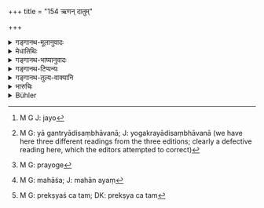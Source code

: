 +++
title = "154 ऋणन् दातुम्"

+++

<details><summary>गङ्गानथ-मूलानुवादः</summary>

He who, unable to repay the debt, wishes to renew the contract, shall change the bond, after paying the accrued interest.—(154)


If by lapse of time the debtor becomes bereft of the capacity to pay, he should be made to pay the debt according to hit capacity, taking into consideration the time and place and the rate of interest.


atha śaktivihīnaḥ syād ṛṇī kālaviparyayāt | 
śakyaprekṣam ṛṇaṃ dāpyaḥ kāle deśe yathodayam ||
</details>

<details><summary>मेधातिथिः</summary>

वृद्धिद्विगुणीभूतम् **ऋणं** धनपरिक्षयाद् **दातुम् अशक्तो यः** **स** **पुनः क्रियाम्** कारयितव्यः । **करणं** लेख्यसाक्ष्यादि परिवर्तयितव्यः । **वृद्धिं** तु दद्यात् **निर्जिताम्**, यावती गणनया भवतीत्य् अर्थः । द्विगुणाद् अधिकं न ग्राह्यम् इति यद् उक्तं तस्यायम् अपवादः । नवो[^३५२] ह्य् अयं प्रयोग इति । कुतः पुनः द्वैगुण्यापवादार्थता । यावता नेह किंचिद् ईदृशं वचनम् अस्ति वृद्धिसहितं धनं वर्धते मूलधनं वा । केवलं पुनः क्रिया श्रूयते । सा च **करणं** **परिवर्तयेद्** इति व्याख्यान्तरेण व्याख्याता । 


[^३५२]:
     M G J: jayo

- <u>यदि</u> न वर्धते किम् अर्थं तर्हि करणपरिवर्तनम् ।

- <u>उच्यते</u> । शान्तलाभे धने ऽदीयमाने आलस्यादिसंभावना[^३५३] साक्षिणश् च दीर्घे गच्छति काले विस्मरेयुः । यथोक्तम् ।


[^३५३]:
     M G: yā gantryādisaṃbhāvanā; J: yogakrayādisaṃbhāvanā (we have here three different readings from the three editions; clearly a defective reading here, which the editors attempted to correct)

- यत्र कार्ये भवेद् येन कृतोपेक्षा दशाब्दिकी ।

- विवादस् तत्र नैव स्यात् साहसेषु विशेषतः ॥

तथा "दशवर्षोपेक्षितम् ऋणम् असाध्यम्" (कश् ३.११.१३) इति । तथाच पूर्वे स्म व्याचक्षते । 

- अयं च राज्ञः उपदेशः पीडितस्यानुग्रहः । यदि च द्विगुणस्य नवीकरणेन पुनः प्रयोगो[^३५४] वृद्धिसहितस्य पुनर् वृद्धिर् महांश् च[^३५५] पीडितस्यानुग्रहः । अथ सर्वं तदानीम् अवष्टभ्य न दाप्यते, एषो ऽनुग्रहो निर्धनस्य । ईदृशो ऽनुग्रहो दैवेनैव कृतः । तथा च सर्वस्मृतिष्व् अस्याम् अवस्थायां विहितम् ।


[^३५५]:
     M G: mahāśa; J: mahān ayaṃ


[^३५४]:
     M G: prayoge

- अथ शक्तिविहीनः स्याद् ऋणी कालविपर्ययात् ।

- प्रेक्ष्य शक्तिम्[^३५६] ऋणं दाप्यः काले देशे यथोदयम् ॥


[^३५६]:
     M G: prekṣyaś ca tam; DK: prekṣya ca tam

यद्य् अधमर्णो दैवदोषान् निर्धनीभूतस् तदा न दुर्गावरोधादिना राज्ञा पीडयितव्यः । किं तर्हि कर्तव्यम् । यदास्य कथंचिद् धनं भवेत् तदा यथासंभवं शनैः शनैर् दापयितव्यः । "प्रेक्ष्य शक्तिम्" धनवत्तां[^३५७] ज्ञात्वेत्य् अर्थः । दाप्य्ः उचितस्य । वक्ष्यति "कर्मणापि समं कुर्यात्" (म्ध् ८.१७७) इति । तस्मात् कारणपरिवृत्तौ[^३५८] यद् एवोक्तम् अस्माभिस् तद् एव प्रयोजनम् ॥ ८.१५४ ॥
</details>

<details><summary>गङ्गानथ-भाष्यानुवादः</summary>

If a man, having his wealth reduced, is unable to pay the doubled
principal, he should be made to renew the contract, and to ‘*change*
*the deed*’—*i.e*., the document properly attested. But he should pay
the interest that has already accrued.

This is an exception to what has been said as to the creditor not
receiving more than double of bis principal;—since the loan-transaction
remains in force.

“How does it follow that there is an exception to the non-exceeding of
the double?”

Because in this case there is nothing to show whether further interest
accrues upon the principal along with the accrued interest, or upon the
principal only; all that is mentioned is the ‘renewal of the contract,’
which is explained in other words—‘he shall *change the bond*.’

“If further interest does not accrue on past interest, for what purpose
should the bond be altered?”

The answer is as follows:—When interest has ceased to accrue, and the
money is not paid, there is every possibility of laxity (on the part of
the debtor), and of the witnesses (of the old document), forgetting all
about the transaction; and a debt thus ignored for ten years would
become non-payable; as has been declared in the following text.—‘Where a
document is ignored for ten years, there can be no suit on its basis;
especially in the case of assaults (?).’

This is how it has been explained by older writers.

The following verse (from Nārada, 131) lays down the favour that the
king may show towards the debtor:

> *If by lapse of time the debtor becomes bereft of the capacity to pay,
> he should be made to pay* *the debt according to hit capacity*,
> *taking into consideration the time and place and the rate of
> interest*.

\[The meaning of this is as follows\]—

If, through evil fate, the debtor becomes reduced to poverty, he shall
not he chastised with imprisonment in the jail and soforth. “What is
there to be done?” Whenever he should happen to have any property at
all, he should be made to repay the debt by small instalments;—this is
what is meant by the phrase ‘*according to his capacity*.’ This is what
is going to be described as—‘the debt should he liquidated even by
bodily labour, etc., etc.’ (8.177.)

In view of this text, the use of altering the bond is just as we have
explained above.
</details>

<details><summary>गङ्गानथ-टिप्पन्यः</summary>

*Karaṇa*’—‘Written bond’ (Kullūka and Rāghavānanda);—‘written bond and
witnesses’ (Medhātithi).

This verse is quoted in *Parāśaramādhava* (Vyavahāra, p. 193), which
adds the following explanation:—‘When the time for repayment arrives, if
the debtor, find himself unable to pay the whole amount due—the
principal along with accrued interest,—and the creditor is unwilling to
keep the loan hanging,—and should wish to renew the transaction on the
same terms, he should pay the accrued interest and renew the bond, dated
afresh with the new date.’

It is quoted in *Vivādaratnākara* (p. 72), as laying down one of the
methods of ‘compound interest.’ It adds the following
notes:—‘*Nirjitām*,’ legally due to the creditor; of this accrued
interest he should pay either the whole, or a part only, and add the
remainder to the principal and renew the bond for the total;—in
*Nṛsiṃhaprasāda* (Vyavahāra, 19b);—in *Kṛtyakalpataru* (80a), which
explains ‘*nirjitām*’ as ‘determined to have already accrued to the
creditor,’—and ‘*karaṇ* *am parivartayet*’ as ‘should write another
document attested by fresh witnesses’;—and in *Vīramitrodaya*
(Vyavahāra, 104a).

At the end of Adhyāya VIII, Mandlik has printed the following verse with
Medhātithi’s explanation thereupon—

> atha śaktivihīnaḥ syād ṛṇī kālaviparyayāt \|  
> śakyaprekṣam ṛṇaṃ dāpyaḥ kāle deśe yathodayam \|\|

This verse, though commented upon by Medhātithi, has been omitted by all
other commentators.

It is found in Nārada (131.) It is quoted in *Vivādaratnākara* (p. 71)
as from Nārada; it explains ‘*Śaktivihīnaḥ*’ as ‘without ability to
repay the debt,’ and ‘*kālaviparyayāt*’ as ‘on account of famine and so
forth.’

The verse is not Manu’s, it is Nārada’s; and it has been only quoted by
Medhātithi and explained by him in course of his comment on verse 159.
</details>

<details><summary>गङ्गानथ-तुल्य-वाक्यानि</summary>

**(verses 8.154-155)  
**

*Nārada* (1.131, 134).—‘When a debtor has been disabled by a reverse of
fortune (from paying the debt), he shall be made to discharge the debt
gradually, according to bis means, as he happens to gain wealth. If the
debtor, owing to a calamity, has not means sufficient to discharge the
whole debt, the claim of the creditor shall be entered in a legal
document, specifying the caste (of the parties), their names and names
of their neighbours.’

*Bṛhaspati* (11.47, 60).—‘A loan shall be restored on demand, if no time
has been fixed; or on the expiry of the time, if time has been fixed; or
when interest ceases. When the time fixed for payment has elapsed, and
the interest has ceased, the creditor may either recover his loan or
cause a new bond to be written in the form of compound interest.’

*Bhāradvāja* (Parāśaramādhava-Vyava., p. 193).—‘If the debtor has no
money to repay the debt, he shall liquidate it by giving grains, gold,
or cattle, or clothes, slaves or conveyances.’
</details>

<details><summary>भारुचिः</summary>

मूलहिरण्यस्य पुनः क्रिया न वृद्धेः । कथम् । यो हि गृहीता मूलं वृद्धिं च दातुम् अशक्तः करणं साक्ष्यादि परिवर्तयितुम् इच्छेत्, स पूर्व**निर्जितां** **वृद्धिं** दत्वा मूलमात्रस्य **करणं परिवर्तयेत्** । न तत्र वृद्धिम् आरोपयेत् । यच् च दद्यात् तद् वृद्धितः शोधयेत्, न तु मूलतः । अयं च राज्ञ उपदेशः । पीडितस्य वृद्ध्या राज्ञैवाकारयितव्यम् ॥ ८.१५३ ॥
</details>

<details><summary>Bühler</summary>

154	He who, unable to pay a debt (at the fixed time), wishes to make a new contract, may renew the agreement, after paying the interest which is due.
</details>
